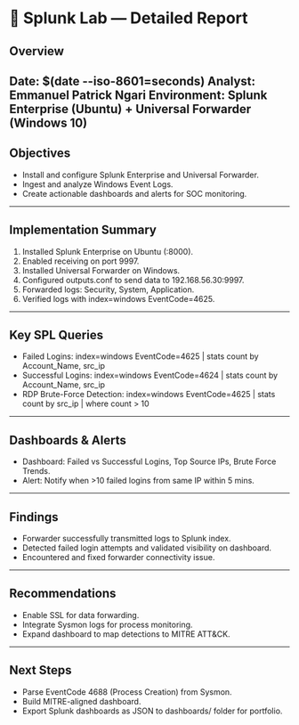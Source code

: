 # 🧩 Splunk Lab — Detailed Report
## Overview
**Date:** $(date --iso-8601=seconds)
**Analyst:** Emmanuel Patrick Ngari
**Environment:** Splunk Enterprise (Ubuntu) + Universal Forwarder (Windows 10)
---
## Objectives
- Install and configure Splunk Enterprise and Universal Forwarder.
- Ingest and analyze Windows Event Logs.
- Create actionable dashboards and alerts for SOC monitoring.
---
## Implementation Summary
1. Installed Splunk Enterprise on Ubuntu (:8000).
2. Enabled receiving on port 9997.
3. Installed Universal Forwarder on Windows.
4. Configured outputs.conf to send data to 192.168.56.30:9997.
5. Forwarded logs: Security, System, Application.
6. Verified logs with index=windows EventCode=4625.
---
## Key SPL Queries
- Failed Logins: index=windows EventCode=4625 | stats count by Account_Name, src_ip
- Successful Logins: index=windows EventCode=4624 | stats count by Account_Name, src_ip
- RDP Brute-Force Detection: index=windows EventCode=4625 | stats count by src_ip | where count > 10
---
## Dashboards & Alerts
- Dashboard: Failed vs Successful Logins, Top Source IPs, Brute Force Trends.
- Alert: Notify when >10 failed logins from same IP within 5 mins.
---
## Findings
- Forwarder successfully transmitted logs to Splunk index.
- Detected failed login attempts and validated visibility on dashboard.
- Encountered and fixed forwarder connectivity issue.
---
## Recommendations
- Enable SSL for data forwarding.
- Integrate Sysmon logs for process monitoring.
- Expand dashboard to map detections to MITRE ATT&CK.
---
## Next Steps
- Parse EventCode 4688 (Process Creation) from Sysmon.
- Build MITRE-aligned dashboard.
- Export Splunk dashboards as JSON to dashboards/ folder for portfolio.
